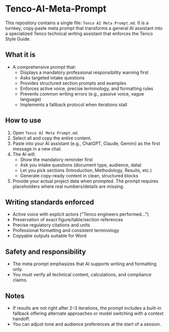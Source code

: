 # Tenco-AI-Meta-Prompt

This repository contains a single file: `Tenco AI Meta Prompt.md`. It is a turnkey, copy‑paste meta prompt that transforms a general AI assistant into a specialized Tenco technical writing assistant that enforces the Tenco Style Guide.

## What it is
- A comprehensive prompt that:
  - Displays a mandatory professional responsibility warning first
  - Asks targeted intake questions
  - Provides structured section prompts and examples
  - Enforces active voice, precise terminology, and formatting rules
  - Prevents common writing errors (e.g., passive voice, vague language)
  - Implements a fallback protocol when iterations stall

## How to use
1. Open `Tenco AI Meta Prompt.md`.
2. Select all and copy the entire content.
3. Paste into your AI assistant (e.g., ChatGPT, Claude, Gemini) as the first message in a new chat.
4. The AI will:
   - Show the mandatory reminder first
   - Ask you intake questions (document type, audience, data)
   - Let you pick sections (Introduction, Methodology, Results, etc.)
   - Generate copy-ready content in clean, structured blocks
5. Provide your actual project data when prompted. The prompt requires placeholders where real numbers/details are missing.

## Writing standards enforced
- Active voice with explicit actors ("Tenco engineers performed...")
- Preservation of exact figure/table/section references
- Precise regulatory citations and units
- Professional formatting and consistent terminology
- Copyable outputs suitable for Word

## Safety and responsibility
- The meta prompt emphasizes that AI supports writing and formatting only.
- You must verify all technical content, calculations, and compliance claims.

## Notes
- If results are not right after 2–3 iterations, the prompt includes a built-in fallback offering alternate approaches or model switching with a context handoff.
- You can adjust tone and audience preferences at the start of a session.
